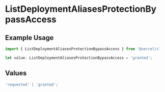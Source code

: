 # ListDeploymentAliasesProtectionBypassAccess

## Example Usage

```typescript
import { ListDeploymentAliasesProtectionBypassAccess } from '@vercel/client/models/operations';

let value: ListDeploymentAliasesProtectionBypassAccess = 'granted';
```

## Values

```typescript
'requested' | 'granted';
```
